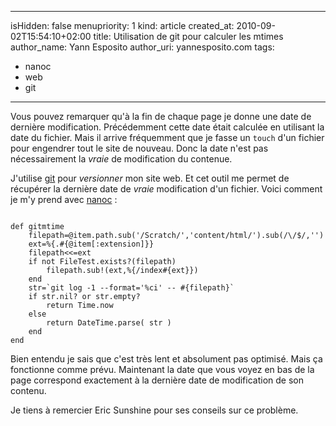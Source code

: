 -----
isHidden:       false
menupriority:   1
kind:           article
created_at:     2010-09-02T15:54:10+02:00
title: Utilisation de git pour calculer les mtimes
author_name: Yann Esposito
author_uri: yannesposito.com
tags:
  - nanoc
  - web
  - git
-----

Vous pouvez remarquer qu'à la fin de chaque page je donne une date de dernière modification.
Précédemment cette date était calculée en utilisant la date du fichier.
Mais il arrive fréquemment que je fasse un `touch` d'un fichier pour engendrer tout le site de nouveau.
Donc la date n'est pas nécessairement la _vraie_ de modification du contenue.

J'utilise [git](http://git-scm.org) pour _versionner_ mon site web.
Et cet outil me permet de récupérer la dernière date de _vraie_ modification d'un fichier.
Voici comment je m'y prend avec [nanoc](http://nanoc.stoneship.org) :

<code class="ruby" file="gitmtime.rb">
def gitmtime
    filepath=@item.path.sub('/Scratch/','content/html/').sub(/\/$/,'')
    ext=%{.#{@item[:extension]}}
    filepath<<=ext
    if not FileTest.exists?(filepath)
        filepath.sub!(ext,%{/index#{ext}})
    end
    str=`git log -1 --format='%ci' -- #{filepath}`
    if str.nil? or str.empty?
        return Time.now
    else
        return DateTime.parse( str )
    end
end
</code>


Bien entendu je sais que c'est très lent et absolument pas optimisé.
Mais ça fonctionne comme prévu.
Maintenant la date que vous voyez en bas de la page correspond exactement à la dernière date de modification de son contenu.

Je tiens à remercier Eric Sunshine pour ses conseils sur ce problème.

